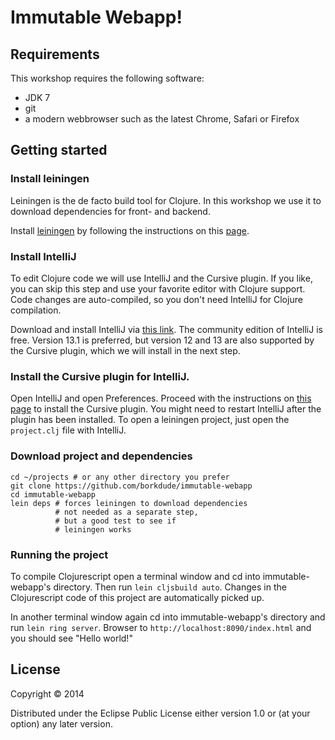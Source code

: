 # Immutable Webapp!

## Requirements
This workshop requires the following software:

* JDK 7
* git
* a modern webbrowser such as the latest Chrome, Safari or Firefox


## Getting started

### Install leiningen
Leiningen is the de facto build tool for Clojure. In this workshop we use it to download
dependencies for front- and backend.

Install [leiningen](http://leiningen.org) by following the instructions on this
[page](http://leiningen.org).

### Install IntelliJ
To edit Clojure code we will use IntelliJ and the Cursive plugin. If you like, you can skip
this step and use your favorite editor with Clojure support. Code changes are auto-compiled, 
so you don't need IntelliJ for Clojure compilation.

Download and install IntelliJ via [this link](http://www.jetbrains.com/idea/download/).
The community edition of IntelliJ is free.
Version 13.1 is preferred, but version 12 and 13 are also supported by the Cursive plugin,
which we will install in the next step.

### Install the Cursive plugin for IntelliJ.
Open IntelliJ and open Preferences.
Proceed with the instructions on [this page](https://cursiveclojure.com/userguide/)
to install the Cursive plugin.
You might need to restart IntelliJ after the plugin has been installed.
To open a leiningen project, just open the `project.clj` file with IntelliJ.

### Download project and dependencies

    cd ~/projects # or any other directory you prefer
    git clone https://github.com/borkdude/immutable-webapp
    cd immutable-webapp
    lein deps # forces leiningen to download dependencies
              # not needed as a separate step,
              # but a good test to see if
              # leiningen works

### Running the project

To compile Clojurescript open a terminal window and cd into immutable-webapp's directory.
Then run `lein cljsbuild auto`. Changes in the Clojurescript code of this project are
automatically picked up.

In another terminal window again cd into immutable-webapp's directory and run `lein ring server`.
Browser to `http://localhost:8090/index.html` and you should see "Hello world!"








## License

Copyright © 2014

Distributed under the Eclipse Public License either version 1.0 or (at
your option) any later version.
